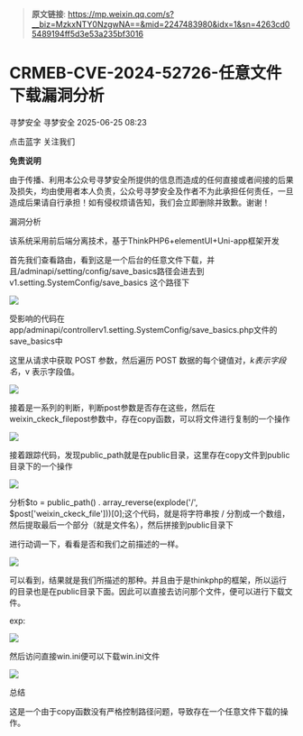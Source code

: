> **原文链接**: https://mp.weixin.qq.com/s?__biz=MzkxNTY0NzgwNA==&mid=2247483980&idx=1&sn=4263cd05489194ff5d3e53a235bf3016

#  CRMEB-CVE-2024-52726-任意文件下载漏洞分析  
寻梦安全  寻梦安全   2025-06-25 08:23  
  
点击蓝字 关注我们  
  
  
  
**免责说明**  
  
由于传播、利用本公众号寻梦安全所提供的信息而造成的任何直接或者间接的后果及损失，均由使用者本人负责，公众号寻梦安全及作者不为此承担任何责任，一旦造成后果请自行承担！如有侵权烦请告知，我们会立即删除并致歉。谢谢！  
  
  
  
漏洞分析  
  
该系统采用前后端分离技术，基于ThinkPHP6+elementUI+Uni-app框架开发  
  
首先我们查看路由，看到这是一个后台的任意文件下载，并且/adminapi/setting/config/save_basics路径会进去到 v1.setting.SystemConfig/save_basics 这个路径下  
  
![](https://mmbiz.qpic.cn/mmbiz_png/fzlloB4t1N5P4AgsP66oQZzveTiaCVQDh8KfFXkbjoPSEOCELvJrfr7Zxhd8APDKNpted1EZwB5iaqLy2aVQnCpw/640?wx_fmt=png "")  
  
受影响的代码在app/adminapi/controllerv1.setting.SystemConfig/save_basics.php文件的save_basics中  
  
这里从请求中获取 POST 参数，然后遍历 POST 数据的每个键值对，$k 表示字段名，$v 表示字段值。  
  
![](https://mmbiz.qpic.cn/mmbiz_png/fzlloB4t1N5P4AgsP66oQZzveTiaCVQDhuoS6ye8A7xTdIS9O7BBkG0ibicbdJGjo0p2KG92xY6scHvWNAg66aibUA/640?wx_fmt=png "")  
  
接着是一系列的判断，判断post参数是否存在这些，然后在weixin_ckeck_filepost参数中，存在copy函数，可以将文件进行复制的一个操作  
  
![](https://mmbiz.qpic.cn/mmbiz_png/fzlloB4t1N5P4AgsP66oQZzveTiaCVQDhibg6DT4XFrJWuZGG5ia8TbrFTTMhq9tCasJUEjnSvcib22hqUqbTibL58w/640?wx_fmt=png "")  
  
接着跟踪代码，发现public_path就是在public目录，这里存在copy文件到public目录下的一个操作  
  
![](https://mmbiz.qpic.cn/mmbiz_png/fzlloB4t1N5P4AgsP66oQZzveTiaCVQDhD2GEK02eeD3KCzOvl9Wbcbk1jJnZIo0iblazpyAaL8aT3TLQvDHGfwQ/640?wx_fmt=png "")  
  
分析$to = public_path() . array_reverse(explode('/', $post['weixin_ckeck_file']))[0];这个代码，就是将字符串按 / 分割成一个数组，然后提取最后一个部分（就是文件名），然后拼接到public目录下  
  
进行动调一下，看看是否和我们之前描述的一样。  
  
![](https://mmbiz.qpic.cn/mmbiz_png/fzlloB4t1N5P4AgsP66oQZzveTiaCVQDhp8ia4Yb05DJ4voX7ricTBKjLyye0sUWO1TWAJ9t1wFvXPzApyZlSDrXQ/640?wx_fmt=png "")  
  
可以看到，结果就是我们所描述的那种。并且由于是thinkphp的框架，所以运行的目录也是在public目录下面。因此可以直接去访问那个文件，便可以进行下载文件。  
  
exp:  
  
![](https://mmbiz.qpic.cn/mmbiz_png/fzlloB4t1N5P4AgsP66oQZzveTiaCVQDhRx5I7Fl1G8iagSy5RaRU71bKtDYgrUvjOmm4f6InmGzvAUZRBHQEjEg/640?wx_fmt=png "")  
  
然后访问直接win.ini便可以下载win.ini文件  
  
![](https://mmbiz.qpic.cn/mmbiz_png/fzlloB4t1N5P4AgsP66oQZzveTiaCVQDhVBM3HEWlouLyEDK7My9DzpWcauYBfFcOrr5BfEEDe4jkgWJVIlf21A/640?wx_fmt=png "")  
  
  
  
总结  
  
这是一个由于copy函数没有严格控制路径问题，导致存在一个任意文件下载的操作。  
  
